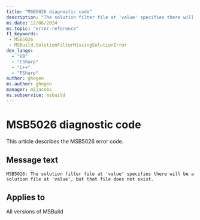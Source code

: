 ```yaml
---
title: "MSB5026 diagnostic code"
description: "The solution filter file at 'value' specifies there will be a solution file at 'value', but that file does not exist."
ms.date: 12/06/2024
ms.topic: "error-reference"
f1_keywords:
 - MSB5026
 - MSBuild.SolutionFilterMissingSolutionError
dev_langs:
  - "VB"
  - "CSharp"
  - "C++"
  - "FSharp"
author: ghogen
ms.author: ghogen
manager: mijacobs
ms.subservice: msbuild
---
```


# MSB5026 diagnostic code

<!-- :::ErrorDefinitionDescription::: -->
<!-- :::editable-content name="introDescription"::: -->
This article describes the MSB5026 error code.
<!-- :::editable-content-end::: -->

## Message text

`MSB5026: The solution filter file at 'value' specifies there will be a solution file at 'value', but that file does not exist.`

<!-- :::editable-content name="postOutputDescription"::: -->
<!--
{StrBegin="MSB5026: "}UE: The solution filename is provided separately to loggers.
-->
<!-- :::editable-content-end::: -->
<!-- :::ErrorDefinitionDescription-end::: -->

## Applies to

All versions of MSBuild
